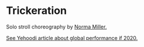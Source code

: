 
# Trickeration

Solo stroll choreography by
[Norma Miller.](https://en.m.wikipedia.org/wiki/Norma_Miller)

[See Yehoodi article about global performance if 2020.](http://www.yehoodi.com/blog/2020/1/6/the-global-trickeration-project-hundreds-of-dancers-from-35-countries-perform-for-norma-miller)
